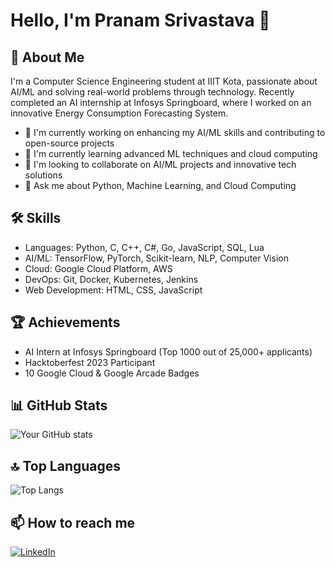    # Hello, I'm Pranam Srivastava 👋

   ## 🚀 About Me
   I'm a Computer Science Engineering student at IIIT Kota, passionate about AI/ML and solving real-world problems through technology. Recently completed an AI internship at Infosys Springboard, where I worked on an innovative Energy Consumption Forecasting System.

   - 🔭 I'm currently working on enhancing my AI/ML skills and contributing to open-source projects
   - 🌱 I'm currently learning advanced ML techniques and cloud computing
   - 👯 I'm looking to collaborate on AI/ML projects and innovative tech solutions
   - 💬 Ask me about Python, Machine Learning, and Cloud Computing

   ## 🛠 Skills
   - Languages: Python, C, C++, C#, Go, JavaScript, SQL, Lua
   - AI/ML: TensorFlow, PyTorch, Scikit-learn, NLP, Computer Vision
   - Cloud: Google Cloud Platform, AWS
   - DevOps: Git, Docker, Kubernetes, Jenkins
   - Web Development: HTML, CSS, JavaScript

   ## 🏆 Achievements
   - AI Intern at Infosys Springboard (Top 1000 out of 25,000+ applicants)
   - Hacktoberfest 2023 Participant
   - 10 Google Cloud & Google Arcade Badges

   ## 📊 GitHub Stats
   ![Your GitHub stats](https://github-readme-stats.vercel.app/api?username=pranam-s&show_icons=true&theme=radical)

   ## 🔝 Top Languages
   ![Top Langs](https://github-readme-stats.vercel.app/api/top-langs/?username=pranam-s&layout=compact)

   ## 📫 How to reach me
   [![LinkedIn](https://img.shields.io/badge/-LinkedIn-blue?style=flat-square&logo=LinkedIn&logoColor=white)](https://www.linkedin.com/in/pranamai)
   
